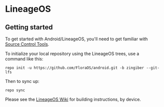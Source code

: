 LineageOS
===========

Getting started
---------------

To get started with Android/LineageOS, you'll need to get familiar with [Source Control Tools](https://source.android.com/setup/develop).

To initialize your local repository using the LineageOS trees, use a command like this:
```
repo init -u https://github.com/FloraOS/android.git -b zingiber --git-lfs
```
Then to sync up:
```
repo sync
```
Please see the [LineageOS Wiki](https://wiki.lineageos.org/) for building instructions, by device.

